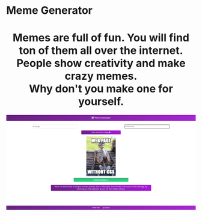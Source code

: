 # Meme Generator
<h1 align="center"> Memes are full of fun. You will find ton of them all over the internet. People show creativity and make crazy memes.</br> Why don't you make one for yourself.</h1>
<img src="/readme_image/meme_generator.PNG" alt="meme_generator_website"/>
